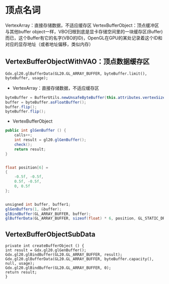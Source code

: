 # 顶点名词

VertexArray：直接存储数据，不适应缓存区
VertexBufferObject：顶点缓冲区   与其他buffer object一样，VBO归根到底是显卡存储空间里的一块缓存区(Buffer)而已，这个Buffer有它的名字(VBO的ID)，OpenGL在GPU的某处记录着这个ID和对应的显存地址（或者地址偏移，类似内存）

## VertexBufferObjectWithVAO：顶点数据缓存区

```
Gdx.gl20.glBufferData(GL20.GL_ARRAY_BUFFER, byteBuffer.limit(), byteBuffer, usage);
```

- VertexArray：直接存储数据，不适应缓存区

```java
byteBuffer = BufferUtils.newUnsafeByteBuffer(this.attributes.vertexSize * numVertices);
buffer = byteBuffer.asFloatBuffer();
buffer.flip();
byteBuffer.flip();
```

- VertexBufferObject

```java
public int glGenBuffer () {
    calls++;
    int result = gl20.glGenBuffer();
    check();
    return result;
}


float position[6] =
{
    -0.5f, -0.5f,
    0.5f, -0.5f,
    0, 0.5f
};


unsigned int buffer, buffer1;
glGenBuffers(1, &buffer);
glBindBuffer(GL_ARRAY_BUFFER, buffer);
glBufferData(GL_ARRAY_BUFFER, sizeof(float) * 6, position, GL_STATIC_DRAW);
```

## VertexBufferObjectSubData

```
private int createBufferObject () {
int result = Gdx.gl20.glGenBuffer();
Gdx.gl20.glBindBuffer(GL20.GL_ARRAY_BUFFER, result);
Gdx.gl20.glBufferData(GL20.GL_ARRAY_BUFFER, byteBuffer.capacity(), null, usage);
Gdx.gl20.glBindBuffer(GL20.GL_ARRAY_BUFFER, 0);
return result;
}
```














